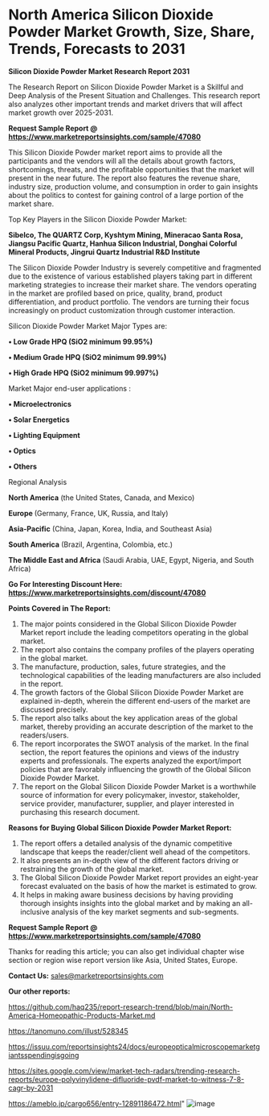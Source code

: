 # North America Silicon Dioxide Powder Market Growth, Size, Share, Trends, Forecasts to 2031

<strong>Silicon Dioxide Powder Market Research Report 2031</strong>

The Research Report on Silicon Dioxide Powder Market is a Skillful and Deep Analysis of the Present Situation and Challenges. This research report also analyzes other important trends and market drivers that will affect market growth over 2025-2031.

<strong>Request Sample Report @ <a href=https://www.marketreportsinsights.com/sample/47080>https://www.marketreportsinsights.com/sample/47080</a></strong>

This Silicon Dioxide Powder market report aims to provide all the participants and the vendors will all the details about growth factors, shortcomings, threats, and the profitable opportunities that the market will present in the near future. The report also features the revenue share, industry size, production volume, and consumption in order to gain insights about the politics to contest for gaining control of a large portion of the market share.

Top Key Players in the Silicon Dioxide Powder Market:

<strong>Sibelco, The QUARTZ Corp, Kyshtym Mining, Mineracao Santa Rosa, Jiangsu Pacific Quartz, Hanhua Silicon Industrial, Donghai Colorful Mineral Products, Jingrui Quartz Industrial R&D Institute</strong>

The Silicon Dioxide Powder Industry is severely competitive and fragmented due to the existence of various established players taking part in different marketing strategies to increase their market share. The vendors operating in the market are profiled based on price, quality, brand, product differentiation, and product portfolio. The vendors are turning their focus increasingly on product customization through customer interaction.

Silicon Dioxide Powder Market Major Types are:

<strong>•  Low Grade HPQ (SiO2 minimum 99.95%)

•  Medium Grade HPQ (SiO2 minimum 99.99%)

•  High Grade HPQ (SiO2 minimum 99.997%)</strong>

Market Major end-user applications :

<strong>•  Microelectronics

•  Solar Energetics

•  Lighting Equipment

•  Optics

•  Others</strong>

Regional Analysis

</u><strong><b>North America</b></strong> (the United States, Canada, and Mexico)

<strong><b>Europe </b></strong>(Germany, France, UK, Russia, and Italy)

<strong><b>Asia-Pacific</b></strong> (China, Japan, Korea, India, and Southeast Asia)

<strong><b>South America</b></strong> (Brazil, Argentina, Colombia, etc.)

<strong><b>The Middle East and Africa</b></strong> (Saudi Arabia, UAE, Egypt, Nigeria, and South Africa)

<strong>Go For Interesting Discount Here: <a href=https://www.marketreportsinsights.com/discount/47080>https://www.marketreportsinsights.com/discount/47080</a></strong>

<strong>Points Covered in The Report:</strong>
<ol>
  <li>The major points considered in the Global Silicon Dioxide Powder Market report include the leading competitors operating in the global market.</li>
  <li>The report also contains the company profiles of the players operating in the global market.</li>
  <li>The manufacture, production, sales, future strategies, and the technological capabilities of the leading manufacturers are also included in the report.</li>
  <li>The growth factors of the Global Silicon Dioxide Powder Market are explained in-depth, wherein the different end-users of the market are discussed precisely.</li>
  <li>The report also talks about the key application areas of the global market, thereby providing an accurate description of the market to the readers/users.</li>
  <li>The report incorporates the SWOT analysis of the market. In the final section, the report features the opinions and views of the industry experts and professionals. The experts analyzed the export/import policies that are favorably influencing the growth of the Global Silicon Dioxide Powder Market.</li>
  <li>The report on the Global Silicon Dioxide Powder Market is a worthwhile source of information for every policymaker, investor, stakeholder, service provider, manufacturer, supplier, and player interested in purchasing this research document.</li>
</ol>
<strong>Reasons for Buying Global Silicon Dioxide Powder Market Report:</strong>

<ol>
  <li>The report offers a detailed analysis of the dynamic competitive landscape that keeps the reader/client well ahead of the competitors.</li>
  <li>It also presents an in-depth view of the different factors driving or restraining the growth of the global market.</li>
  <li>The Global Silicon Dioxide Powder Market report provides an eight-year forecast evaluated on the basis of how the market is estimated to grow.</li>
  <li>It helps in making aware business decisions by having providing thorough insights insights into the global market and by making an all-inclusive analysis of the key market segments and sub-segments.</li>
</ol>
<strong>Request Sample Report @ <a href=https://www.marketreportsinsights.com/sample/47080>https://www.marketreportsinsights.com/sample/47080</a></strong>


Thanks for reading this article; you can also get individual chapter wise section or region wise report version like Asia, United States, Europe.

<strong>Contact Us:</strong>
sales@marketreportsinsights.com

<strong>Our other reports:</strong>

<a href=https://github.com/haq235/report-research-trend/blob/main/North-America-Homeopathic-Products-Market.md>https://github.com/haq235/report-research-trend/blob/main/North-America-Homeopathic-Products-Market.md</a>

<a href=https://tanomuno.com/illust/528345>https://tanomuno.com/illust/528345</a>

<a href=https://issuu.com/reportsinsights24/docs/europeopticalmicroscopemarketgiantsspendingisgoing>https://issuu.com/reportsinsights24/docs/europeopticalmicroscopemarketgiantsspendingisgoing</a>

<a href=https://sites.google.com/view/market-tech-radars/trending-research-reports/europe-polyvinylidene-difluoride-pvdf-market-to-witness-7-8-cagr-by-2031>https://sites.google.com/view/market-tech-radars/trending-research-reports/europe-polyvinylidene-difluoride-pvdf-market-to-witness-7-8-cagr-by-2031</a>

<a href=https://ameblo.jp/cargo656/entry-12891186472.html>https://ameblo.jp/cargo656/entry-12891186472.html</a>"
![image](https://github.com/user-attachments/assets/900008e8-75a3-4b59-9acc-54a15c281bc6)
